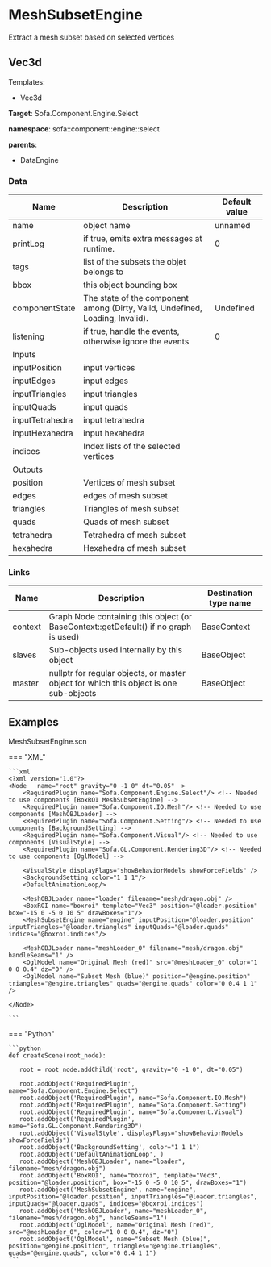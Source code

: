<!-- generate_doc -->
# MeshSubsetEngine

Extract a mesh subset based on selected vertices


## Vec3d

Templates:

- Vec3d

__Target__: Sofa.Component.Engine.Select

__namespace__: sofa::component::engine::select

__parents__:

- DataEngine

### Data

<table>
    <thead>
        <tr>
            <th>Name</th>
            <th>Description</th>
            <th>Default value</th>
        </tr>
    </thead>
    <tbody>
	<tr>
		<td>name</td>
		<td>
object name
		</td>
		<td>unnamed</td>
	</tr>
	<tr>
		<td>printLog</td>
		<td>
if true, emits extra messages at runtime.
		</td>
		<td>0</td>
	</tr>
	<tr>
		<td>tags</td>
		<td>
list of the subsets the objet belongs to
		</td>
		<td></td>
	</tr>
	<tr>
		<td>bbox</td>
		<td>
this object bounding box
		</td>
		<td></td>
	</tr>
	<tr>
		<td>componentState</td>
		<td>
The state of the component among (Dirty, Valid, Undefined, Loading, Invalid).
		</td>
		<td>Undefined</td>
	</tr>
	<tr>
		<td>listening</td>
		<td>
if true, handle the events, otherwise ignore the events
		</td>
		<td>0</td>
	</tr>
	<tr>
		<td colspan="3">Inputs</td>
	</tr>
	<tr>
		<td>inputPosition</td>
		<td>
input vertices
		</td>
		<td></td>
	</tr>
	<tr>
		<td>inputEdges</td>
		<td>
input edges
		</td>
		<td></td>
	</tr>
	<tr>
		<td>inputTriangles</td>
		<td>
input triangles
		</td>
		<td></td>
	</tr>
	<tr>
		<td>inputQuads</td>
		<td>
input quads
		</td>
		<td></td>
	</tr>
	<tr>
		<td>inputTetrahedra</td>
		<td>
input tetrahedra
		</td>
		<td></td>
	</tr>
	<tr>
		<td>inputHexahedra</td>
		<td>
input hexahedra
		</td>
		<td></td>
	</tr>
	<tr>
		<td>indices</td>
		<td>
Index lists of the selected vertices
		</td>
		<td></td>
	</tr>
	<tr>
		<td colspan="3">Outputs</td>
	</tr>
	<tr>
		<td>position</td>
		<td>
Vertices of mesh subset
		</td>
		<td></td>
	</tr>
	<tr>
		<td>edges</td>
		<td>
edges of mesh subset
		</td>
		<td></td>
	</tr>
	<tr>
		<td>triangles</td>
		<td>
Triangles of mesh subset
		</td>
		<td></td>
	</tr>
	<tr>
		<td>quads</td>
		<td>
Quads of mesh subset
		</td>
		<td></td>
	</tr>
	<tr>
		<td>tetrahedra</td>
		<td>
Tetrahedra of mesh subset
		</td>
		<td></td>
	</tr>
	<tr>
		<td>hexahedra</td>
		<td>
Hexahedra of mesh subset
		</td>
		<td></td>
	</tr>

</tbody>
</table>

### Links


| Name | Description | Destination type name |
| ---- | ----------- | --------------------- |
|context|Graph Node containing this object (or BaseContext::getDefault() if no graph is used)|BaseContext|
|slaves|Sub-objects used internally by this object|BaseObject|
|master|nullptr for regular objects, or master object for which this object is one sub-objects|BaseObject|

## Examples 

MeshSubsetEngine.scn

=== "XML"

    ```xml
    <?xml version="1.0"?>
    <Node 	name="root" gravity="0 -1 0" dt="0.05"  >
        <RequiredPlugin name="Sofa.Component.Engine.Select"/> <!-- Needed to use components [BoxROI MeshSubsetEngine] -->
        <RequiredPlugin name="Sofa.Component.IO.Mesh"/> <!-- Needed to use components [MeshOBJLoader] -->
        <RequiredPlugin name="Sofa.Component.Setting"/> <!-- Needed to use components [BackgroundSetting] -->
        <RequiredPlugin name="Sofa.Component.Visual"/> <!-- Needed to use components [VisualStyle] -->
        <RequiredPlugin name="Sofa.GL.Component.Rendering3D"/> <!-- Needed to use components [OglModel] -->
        
        <VisualStyle displayFlags="showBehaviorModels showForceFields" />
        <BackgroundSetting color="1 1 1"/>
        <DefaultAnimationLoop/>
        
        <MeshOBJLoader name="loader" filename="mesh/dragon.obj" />
        <BoxROI name="boxroi" template="Vec3" position="@loader.position" box="-15 0 -5 0 10 5" drawBoxes="1"/>
        <MeshSubsetEngine name="engine" inputPosition="@loader.position" inputTriangles="@loader.triangles" inputQuads="@loader.quads" indices="@boxroi.indices"/>
    
        <MeshOBJLoader name="meshLoader_0" filename="mesh/dragon.obj" handleSeams="1" />
        <OglModel name="Original Mesh (red)" src="@meshLoader_0" color="1 0 0 0.4" dz="0" />
        <OglModel name="Subset Mesh (blue)" position="@engine.position" triangles="@engine.triangles" quads="@engine.quads" color="0 0.4 1 1"  />
    
    </Node>

    ```

=== "Python"

    ```python
    def createScene(root_node):

       root = root_node.addChild('root', gravity="0 -1 0", dt="0.05")

       root.addObject('RequiredPlugin', name="Sofa.Component.Engine.Select")
       root.addObject('RequiredPlugin', name="Sofa.Component.IO.Mesh")
       root.addObject('RequiredPlugin', name="Sofa.Component.Setting")
       root.addObject('RequiredPlugin', name="Sofa.Component.Visual")
       root.addObject('RequiredPlugin', name="Sofa.GL.Component.Rendering3D")
       root.addObject('VisualStyle', displayFlags="showBehaviorModels showForceFields")
       root.addObject('BackgroundSetting', color="1 1 1")
       root.addObject('DefaultAnimationLoop', )
       root.addObject('MeshOBJLoader', name="loader", filename="mesh/dragon.obj")
       root.addObject('BoxROI', name="boxroi", template="Vec3", position="@loader.position", box="-15 0 -5 0 10 5", drawBoxes="1")
       root.addObject('MeshSubsetEngine', name="engine", inputPosition="@loader.position", inputTriangles="@loader.triangles", inputQuads="@loader.quads", indices="@boxroi.indices")
       root.addObject('MeshOBJLoader', name="meshLoader_0", filename="mesh/dragon.obj", handleSeams="1")
       root.addObject('OglModel', name="Original Mesh (red)", src="@meshLoader_0", color="1 0 0 0.4", dz="0")
       root.addObject('OglModel', name="Subset Mesh (blue)", position="@engine.position", triangles="@engine.triangles", quads="@engine.quads", color="0 0.4 1 1")
    ```

